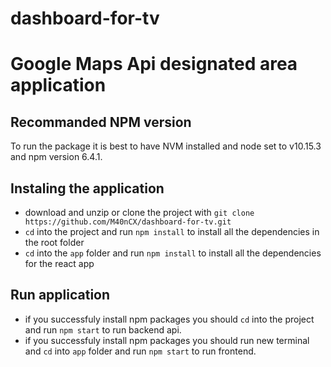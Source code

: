 # dashboard-for-tv

# Google Maps Api designated area application

## Recommanded NPM version

To run the package it is best to have NVM installed and node set to v10.15.3 and npm version 6.4.1.

## Instaling the application

- download and unzip or clone the project with `git clone https://github.com/M40nCX/dashboard-for-tv.git`
- `cd` into the project and run `npm install` to install all the dependencies in the root folder
- `cd` into the `app` folder and run `npm install` to install all the dependencies for the react app

## Run application

- if you successfuly install npm packages you should `cd` into the project and run `npm start` to run backend api.
- if you successfuly install npm packages you should run new terminal and `cd` into `app` folder and run `npm start` to run frontend.
